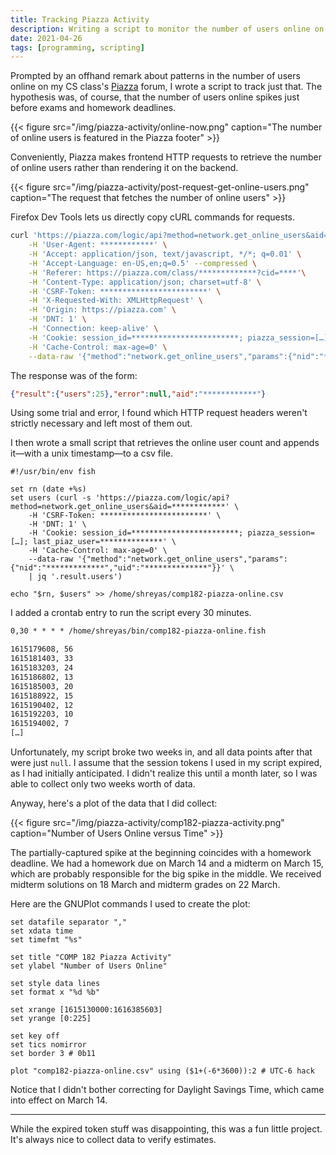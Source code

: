 ```yaml
---
title: Tracking Piazza Activity
description: Writing a script to monitor the number of users online on my class' Piazza forum over time
date: 2021-04-26
tags: [programming, scripting]
---
```


Prompted by an offhand remark about patterns in the number of users online on my CS class's [Piazza](https://en.wikipedia.org/wiki/Piazza_(web_service)) forum, I wrote a script to track just that. The hypothesis was, of course, that the number of users online spikes just before exams and homework deadlines.

{{< figure src="/img/piazza-activity/online-now.png" caption="The number of online users is featured in the Piazza footer" >}}

Conveniently, Piazza makes frontend HTTP requests to retrieve the number of online users rather than rendering it on the backend.

{{< figure src="/img/piazza-activity/post-request-get-online-users.png" caption="The request that fetches the number of online users" >}}

Firefox Dev Tools lets us directly copy cURL commands for requests.

```sh
curl 'https://piazza.com/logic/api?method=network.get_online_users&aid=************' \
	-H 'User-Agent: ************' \
	-H 'Accept: application/json, text/javascript, */*; q=0.01' \
	-H 'Accept-Language: en-US,en;q=0.5' --compressed \
	-H 'Referer: https://piazza.com/class/*************?cid=****'\
	-H 'Content-Type: application/json; charset=utf-8' \
	-H 'CSRF-Token: ************************' \
	-H 'X-Requested-With: XMLHttpRequest' \
	-H 'Origin: https://piazza.com' \
	-H 'DNT: 1' \
	-H 'Connection: keep-alive' \
	-H 'Cookie: session_id=************************; piazza_session=[…]; last_piaz_user=**************; AWSELB=[…]; AWSELBCORS=[…]' \
	-H 'Cache-Control: max-age=0' \
	--data-raw '{"method":"network.get_online_users","params":{"nid":"*************","uid":"**************"}}'
```

The response was of the form:

```json
{"result":{"users":25},"error":null,"aid":"************"}
```

Using some trial and error, I found which HTTP request headers weren't strictly necessary and left most of them out.

I then wrote a small script that retrieves the online user count and appends it—with a unix timestamp—to a csv file.

```fish
#!/usr/bin/env fish

set rn (date +%s)
set users (curl -s 'https://piazza.com/logic/api?method=network.get_online_users&aid=************' \
    -H 'CSRF-Token: ************************' \
    -H 'DNT: 1' \
    -H 'Cookie: session_id=************************; piazza_session=[…]; last_piaz_user=**************' \
    -H 'Cache-Control: max-age=0' \
    --data-raw '{"method":"network.get_online_users","params":{"nid":"*************","uid":"**************"}}' \
	| jq '.result.users')

echo "$rn, $users" >> /home/shreyas/comp182-piazza-online.csv
```

I added a crontab entry to run the script every 30 minutes.

```txt
0,30 * * * * /home/shreyas/bin/comp182-piazza-online.fish
```

```txt
1615179608, 56
1615181403, 33
1615183203, 24
1615186802, 13
1615185003, 20
1615188922, 15
1615190402, 12
1615192203, 10
1615194002, 7
[…]
```

Unfortunately, my script broke two weeks in, and all data points after that were just `null`. I assume that the session tokens I used in my script expired, as I had initially anticipated. I didn't realize this until a month later, so I was able to collect only two weeks worth of data.

Anyway, here's a plot of the data that I did collect:

{{< figure src="/img/piazza-activity/comp182-piazza-activity.png" caption="Number of Users Online versus Time" >}}

The partially-captured spike at the beginning coincides with a homework deadline. We had a homework due on March 14 and a midterm on March 15, which are probably responsible for the big spike in the middle. We received midterm solutions on 18 March and midterm grades on 22 March.

Here are the GNUPlot commands I used to create the plot:

```gnuplot
set datafile separator ","
set xdata time
set timefmt "%s"

set title "COMP 182 Piazza Activity"
set ylabel "Number of Users Online"

set style data lines
set format x "%d %b"

set xrange [1615130000:1616385603]
set yrange [0:225]

set key off
set tics nomirror
set border 3 # 0b11

plot "comp182-piazza-online.csv" using ($1+(-6*3600)):2 # UTC-6 hack
```

Notice that I didn't bother correcting for Daylight Savings Time, which came into effect on March 14.

---

While the expired token stuff was disappointing, this was a fun little project. It's always nice to collect data to verify estimates.
